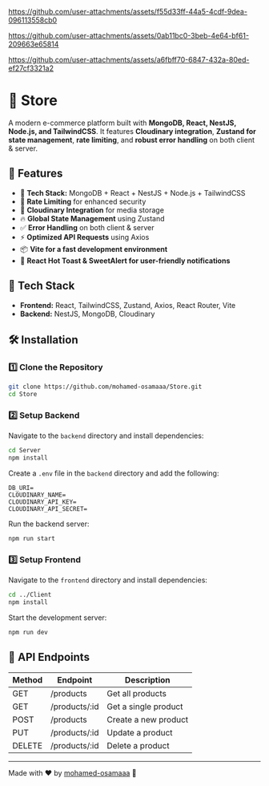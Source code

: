 

https://github.com/user-attachments/assets/f55d33ff-44a5-4cdf-9dea-096113558cb0





https://github.com/user-attachments/assets/0ab11bc0-3beb-4e64-bf61-209663e65814



https://github.com/user-attachments/assets/a6fbff70-6847-432a-80ed-ef27cf3321a2



# 🛒 Store

A modern e-commerce platform built with **MongoDB, React, NestJS, Node.js, and TailwindCSS**. It features **Cloudinary integration**, **Zustand for state management**, **rate limiting**, and **robust error handling** on both client & server.

## 🚀 Features
- 🌟 **Tech Stack:** MongoDB + React + NestJS + Node.js + TailwindCSS
- 🚀 **Rate Limiting** for enhanced security
- 🎨 **Cloudinary Integration** for media storage
- 🔥 **Global State Management** using Zustand
- ✅ **Error Handling** on both client & server
- ⚡ **Optimized API Requests** using Axios
- 📦 **Vite for a fast development environment**
- 🎉 **React Hot Toast & SweetAlert for user-friendly notifications**

## 📂 Tech Stack
- **Frontend:** React, TailwindCSS, Zustand, Axios, React Router, Vite
- **Backend:** NestJS, MongoDB, Cloudinary

## 🛠 Installation
### 1️⃣ Clone the Repository
```sh
git clone https://github.com/mohamed-osamaaa/Store.git
cd Store
```

### 2️⃣ Setup Backend
Navigate to the `backend` directory and install dependencies:
```sh
cd Server
npm install
```

Create a `.env` file in the `backend` directory and add the following:
```
DB_URI=
CLOUDINARY_NAME=
CLOUDINARY_API_KEY=
CLOUDINARY_API_SECRET=
```

Run the backend server:
```sh
npm run start
```

### 3️⃣ Setup Frontend
Navigate to the `frontend` directory and install dependencies:
```sh
cd ../Client
npm install
```

Start the development server:
```sh
npm run dev
```

## 🎯 API Endpoints
| Method | Endpoint           | Description          |
|--------|-------------------|----------------------|
| GET    | /products         | Get all products    |
| GET    | /products/:id     | Get a single product |
| POST   | /products         | Create a new product |
| PUT    | /products/:id     | Update a product    |
| DELETE | /products/:id     | Delete a product    |


---
Made with ❤️ by [mohamed-osamaaa](https://github.com/mohamed-osamaaa) 🚀

